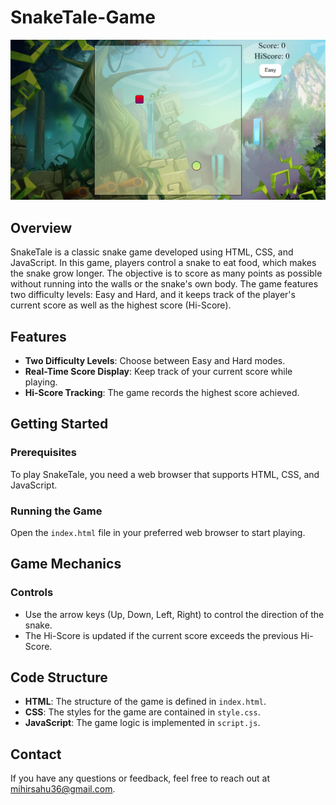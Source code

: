 # SnakeTale-Game

![SnakeTale](./Snake.png)

## Overview
SnakeTale is a classic snake game developed using HTML, CSS, and JavaScript. In this game, players control a snake to eat food, which makes the snake grow longer. The objective is to score as many points as possible without running into the walls or the snake's own body. The game features two difficulty levels: Easy and Hard, and it keeps track of the player's current score as well as the highest score (Hi-Score).

## Features
- **Two Difficulty Levels**: Choose between Easy and Hard modes.
- **Real-Time Score Display**: Keep track of your current score while playing.
- **Hi-Score Tracking**: The game records the highest score achieved.

## Getting Started
### Prerequisites
To play SnakeTale, you need a web browser that supports HTML, CSS, and JavaScript.

### Running the Game
Open the `index.html` file in your preferred web browser to start playing.

## Game Mechanics
### Controls
- Use the arrow keys (Up, Down, Left, Right) to control the direction of the snake.
- The Hi-Score is updated if the current score exceeds the previous Hi-Score.

## Code Structure
- **HTML**: The structure of the game is defined in `index.html`.
- **CSS**: The styles for the game are contained in `style.css`.
- **JavaScript**: The game logic is implemented in `script.js`.

## Contact
If you have any questions or feedback, feel free to reach out at [mihirsahu36@gmail.com](mailto:mihirsahu36@gmail.com).
